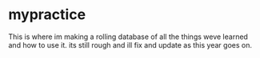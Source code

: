 # mypractice

This is where im making a rolling database of all the things weve learned and how to use it. its still rough and ill fix and update as this year goes on.